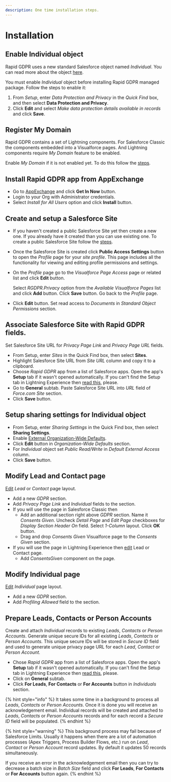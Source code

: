 ```yaml
---
description: One time installation steps.
---
```


# Installation

## Enable Individual object

Rapid GDPR uses a new standard Salesforce object named _Individual_. You can read more about the object [here](https://help.salesforce.com/articleView?id=individuals_store_data_privacy.htm).

You must enable _Individual_ object before installing Rapid GDPR managed package. Follow the steps to enable it:

1. From _Setup_, enter _Data Protection and Privacy_ in the _Quick Find_ box, and then select **Data Protection and Privacy**.
2. Click **Edit** and select _Make data protection details available in records_ and click **Save**.

## Register My Domain

Rapid GDPR contains a set of Lightning components. For Salesforce Classic the components embedded into a Visualforce pages. And Lightning components require _My Domain_ feature to be enabled.

Enable _My Domain_ if it is not enabled yet. To do this follow the [steps](https://help.salesforce.com/articleView?id=domain_name_define.htm&type=5).

## Install Rapid GDPR app from AppExchange

* Go to [AppExchange](https://appexchange.salesforce.com) and click **Get In Now** button.
* Login to your Org with Administrator credentials.
* Select _Install for All Users_ option and click **Install** button.

## Create and setup a Salesforce Site

* If you haven't created a public Salesforce Site yet then create a new one. If you already have it created than you can use existing one. To create a public Salesforce Site follow the [steps](https://help.salesforce.com/articleView?id=sites_creating_and_editing_sites.htm).
* Once the Salesforce Site is created click **Public Access Settings** button to open the _Profile_ page for your _site profile_. This page includes all the functionality for viewing and editing profile permissions and settings.
* On the _Profile_ page go to the _Visualforce Page Access_ page or related list and click **Edit** button.

  Select _RGDPR.Privacy_ option from the _Available Visualforce Pages_ list and click **Add** button. Click **Save** button. Go back to the _Profile_ page.

* Click **Edit** button. Set read access to _Documents_ in _Standard Object Permissions_ section.

## Associate Salesforce Site with Rapid GDPR fields.

Set Salesforce Site URL for _Privacy Page Link_ and _Privacy Page URL_ fields.

* From Setup, enter _Sites_ in the Quick Find box, then select **Sites**.
* Highlight Salesforce Site URL from _Site URL_ column and copy it to a clipboard.
* Choose _Rapid GDPR_ app from a list of Salesforce apps. Open the app's **Setup** tab if it wasn't opened automatically. If you can't find the Setup tab in Lightning Experience then [read this](knowledge-base/installation.md), please.
* Go to **General** subtab. Paste Salesforce Site URL into _URL_ field of _Force.com Site_ section.
* Click **Save** button.

## Setup sharing settings for Individual object

* From Setup, enter _Sharing Settings_ in the Quick Find box, then select **Sharing Settings**.
* Enable [External Organization-Wide Defaults](https://help.salesforce.com/articleView?id=security_owd_external_setting.htm).
* Click **Edit** button in _Organization-Wide Defaults_ section.
* For _Individual_ object set _Public Read/Write_ in _Default External Access_ column.
* Click **Save** button.

## Modify Lead and Contact page

[Edit](https://help.salesforce.com/articleView?id=accessing_layout_standard.htm) _Lead_ or _Contact_ page layout.

* Add a new _GDPR_ section. 
* Add _Privacy Page Link_ and _Individual_ fields to the section.
* If you will use the page in Salesforce Classic then
  * Add an additional section right above _GDPR_ section. Name it _Consents Given_. Uncheck _Detail Page_ and _Edit Page_ checkboxes for _Display Section Header On_ field. Select _1-Column_ layout. Click **OK** button.
  * Drag and drop _Consents Given_ Visualforce page to the _Consents Given_ section.
* If you will use the page in Lightning Experience then [edit](https://help.salesforce.com/articleView?id=lightning_app_builder_customize_lex_pages.htm) Lead or Contact page.
  * Add _ConsentsGiven_ component on the page.

## Modify Individual page

[Edit](https://help.salesforce.com/articleView?id=accessing_layout_standard.htm) _Individual_ page layout.

* Add a new _GDPR_ section. 
* Add _Profiling Allowed_ field to the section.

## Prepare Leads, Contacts or Person Accounts

Create and attach _Individual_ records to existing _Leads_, _Contacts_ or _Person Accounts_. Generate unique secure IDs for all existing _Leads_, _Contacts_ or _Person Accounts._ This unique secure IDs will be stored in _Secure ID_ field and used to generate unique privacy page URL for each _Lead_, _Contact_ or _Person Account._

* Chose _Rapid GDPR_ app from a list of Salesforce apps. Open the app's **Setup** tab if it wasn't opened automatically. If you can't find the Setup tab in Lightning Experience then [read this](knowledge-base/installation.md), please.
* Click on **General** subtab.
* Click **For Leads**, **For Contacts** or **For Accounts** button in _Individuals_ section.

{% hint style="info" %}
It takes some time in a background to process all _Leads_, _Contacts_ or _Person Accounts_. Once it is done you will receive an acknowledgement email. Individual records will be created and attached to _Leads_, _Contacts_ or _Person Accounts_ records and for each record a _Secure ID_ field will be populated.
{% endhint %}

{% hint style="warning" %}
This background process may fail because of Salesforce Limits. Usually it happens when there are a lot of automation processes \(Apex Triggers, Process Builder Flows, etc.\) run on _Lead_, _Contact_ or _Person Account_ record updates. By default it updates 50 records simultaneously.

If you receive an error in the acknowledgement email then you can try to decrease a batch size in _Batch Size_ field and click **For Leads**, **For Contacts** or **For Accounts** button again.
{% endhint %}

